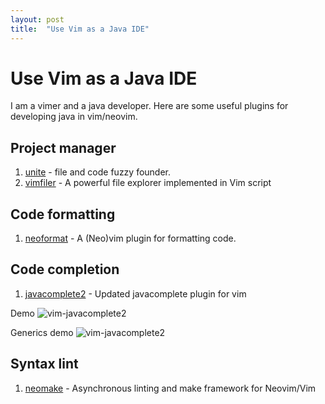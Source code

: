 ```yaml
---
layout: post
title:  "Use Vim as a Java IDE"
---
```


# Use Vim as a Java IDE

I am a vimer and a java developer. Here are some useful plugins for developing java in vim/neovim.

## Project manager
1. [unite](https://github.com/Shougo/unite.vim) - file and code fuzzy founder.
2. [vimfiler](https://github.com/Shougo/vimfiler.vim) - A powerful file explorer implemented in Vim script

## Code formatting
1. [neoformat](https://github.com/sbdchd/neoformat) - A (Neo)vim plugin for formatting code.

## Code completion
1. [javacomplete2](https://github.com/artur-shaik/vim-javacomplete2) - Updated javacomplete plugin for vim

Demo
![vim-javacomplete2](https://github.com/artur-shaik/vim-javacomplete2/raw/master/doc/demo.gif)

Generics demo
![vim-javacomplete2](https://github.com/artur-shaik/vim-javacomplete2/raw/master/doc/generics_demo.gif)

## Syntax lint

1. [neomake](https://github.com/neomake/neomake) - Asynchronous linting and make framework for Neovim/Vim


